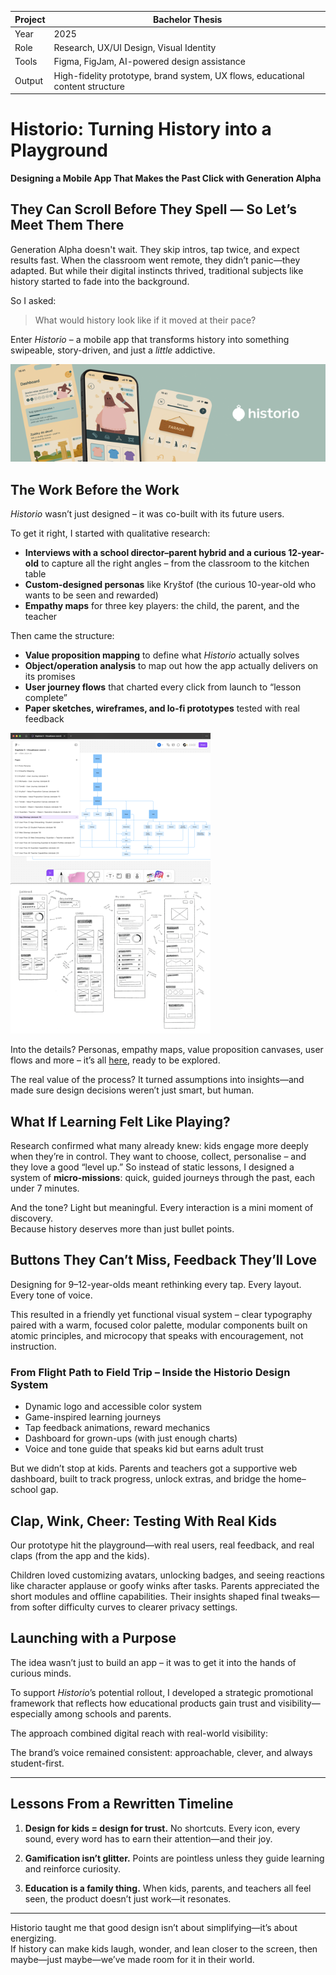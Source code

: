 
| Project        | Bachelor Thesis                                |
|----------------|-----------------------------------------------|
| Year           | 2025                                          |
| Role           | Research, UX/UI Design, Visual Identity       |
| Tools          | Figma, FigJam, AI-powered design assistance   |
| Output         | High-fidelity prototype, brand system, UX flows, educational content structure |


# Historio: Turning History into a Playground  
**Designing a Mobile App That Makes the Past Click with Generation Alpha**


## They Can Scroll Before They Spell — So Let’s Meet Them There

Generation Alpha doesn't wait. They skip intros, tap twice, and expect results fast. When the classroom went remote, they didn’t panic—they adapted. But while their digital instincts thrived, traditional subjects like history started to fade into the background.

So I asked: 
> What would history look like if it moved at their pace?

Enter *Historio* – a mobile app that transforms history into something swipeable, story-driven, and just a _little_ addictive.

![Banner](historio-banner-medium.png)

## The Work Before the Work

*Historio* wasn’t just designed – it was co-built with its future users.

To get it right, I started with qualitative research:  
- **Interviews with a school director–parent hybrid and a curious 12-year-old** to capture all the right angles – from the classroom to the kitchen table
- **Custom-designed personas** like Kryštof (the curious 10-year-old who wants to be seen and rewarded)
- **Empathy maps** for three key players: the child, the parent, and the teacher  

Then came the structure:  
- **Value proposition mapping** to define what *Historio* actually solves
- **Object/operation analysis** to map out how the app actually delivers on its promises
- **User journey flows** that charted every click from launch to “lesson complete”  
- **Paper sketches, wireframes, and lo-fi prototypes** tested with real feedback

![Screenshot](screenshot2.png)
![Wireframe](wireframe.png)

Into the details? Personas, empathy maps, value proposition canvases, user flows and more – it’s all [here](https://www.figma.com/board/4QUDF1ybLNwOG5XTkKMRLu/Kapitola-5-%E2%80%93-Vizualizace-vzorc%C5%AF?node-id=0-1&t=pedUMNo73xvXrJH6-1), ready to be explored.

The real value of the process? It turned assumptions into insights—and made sure design decisions weren’t just smart, but human.


## What If Learning Felt Like Playing?

Research confirmed what many already knew: kids engage more deeply when they’re in control. They want to choose, collect, personalise – and they love a good “level up.” So instead of static lessons, I designed a system of **micro-missions**: quick, guided journeys through the past, each under 7 minutes.

And the tone? Light but meaningful. Every interaction is a mini moment of discovery.  
Because history deserves more than just bullet points.


## Buttons They Can’t Miss, Feedback They’ll Love

Designing for 9–12-year-olds meant rethinking every tap. Every layout. Every tone of voice.

This resulted in a friendly yet functional visual system – clear typography paired with a warm, focused color palette, modular components built on atomic principles, and microcopy that speaks with encouragement, not instruction.


### From Flight Path to Field Trip – Inside the Historio Design System

- Dynamic logo and accessible color system  
- Game-inspired learning journeys  
- Tap feedback animations, reward mechanics  
- Dashboard for grown-ups (with just enough charts)  
- Voice and tone guide that speaks kid but earns adult trust

But we didn’t stop at kids. Parents and teachers got a supportive web dashboard, built to track progress, unlock extras, and bridge the home–school gap.




## Clap, Wink, Cheer: Testing With Real Kids

Our prototype hit the playground—with real users, real feedback, and real claps (from the app and the kids).

Children loved customizing avatars, unlocking badges, and seeing reactions like character applause or goofy winks after tasks. Parents appreciated the short modules and offline capabilities. Their insights shaped final tweaks—from softer difficulty curves to clearer privacy settings.



## Launching with a Purpose

The idea wasn’t just to build an app – it was to get it into the hands of curious minds.

To support *Historio*’s potential rollout, I developed a strategic promotional framework that reflects how educational products gain trust and visibility—especially among schools and parents.

The approach combined digital reach with real-world visibility:



The brand’s voice remained consistent: approachable, clever, and always student-first.

---

## Lessons From a Rewritten Timeline

1. **Design for kids = design for trust.** No shortcuts. Every icon, every sound, every word has to earn their attention—and their joy.

2. **Gamification isn’t glitter.** Points are pointless unless they guide learning and reinforce curiosity.

3. **Education is a family thing.** When kids, parents, and teachers all feel seen, the product doesn’t just work—it resonates.

---

Historio taught me that good design isn’t about simplifying—it’s about energizing.  
If history can make kids laugh, wonder, and lean closer to the screen, then maybe—just maybe—we’ve made room for it in their world.
